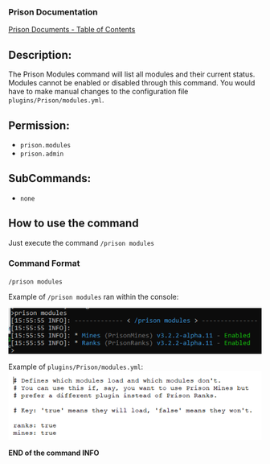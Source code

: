 ### Prison Documentation 
[Prison Documents - Table of Contents](../prison_docs_000_toc.md)

## Description:

The Prison Modules command will list all modules and their current status.  Modules cannot be enabled or disabled through this command.  You would have to make manual changes to the configuration file `plugins/Prison/modules.yml`.

## Permission:

- `prison.modules`
- `prison.admin`

## SubCommands:

- `none`

## How to use the command

Just execute the command `/prison modules`

### Command Format

`/prison modules`


Example of `/prison modules` ran within the console:

<img src="images/prison_docs_commands_05_01.png" alt="Command Example" title="Command Example" width="600" />


Example of `plugins/Prison/modules.yml`:
<img src="images/prison_docs_commands_05_02.png" alt="Command Example" title="Command Example" width="600" />




**END of the command INFO**